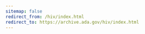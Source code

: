 ```yaml
---
sitemap: false 
redirect_from: /hiv/index.html 
redirect_to: https://archive.ada.gov/hiv/index.html 
---
```

